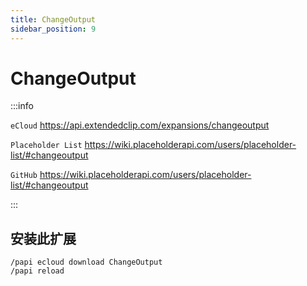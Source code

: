 ```yaml
---
title: ChangeOutput
sidebar_position: 9
---
```


# ChangeOutput

:::info

`eCloud` https://api.extendedclip.com/expansions/changeoutput

`Placeholder List` https://wiki.placeholderapi.com/users/placeholder-list/#changeoutput

`GitHub` https://wiki.placeholderapi.com/users/placeholder-list/#changeoutput

:::

## 安装此扩展

```text
/papi ecloud download ChangeOutput
/papi reload
```
